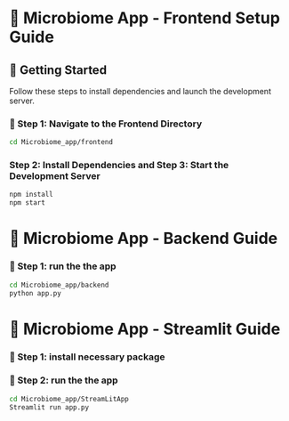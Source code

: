 # 🧫 Microbiome App - Frontend Setup Guide

## 🚀 Getting Started

Follow these steps to install dependencies and launch the development server.

### 📁 Step 1: Navigate to the Frontend Directory

```bash
cd Microbiome_app/frontend
```

### Step 2: Install Dependencies and Step 3: Start the Development Server
```bash
npm install
npm start
```

# 🧫 Microbiome App - Backend Guide

### 📁 Step 1: run the the app
```bash
cd Microbiome_app/backend
python app.py
```

# 🧫 Microbiome App - Streamlit Guide

### 📁 Step 1: install necessary package

### 📁 Step 2: run the the app
```bash
cd Microbiome_app/StreamLitApp
Streamlit run app.py
```